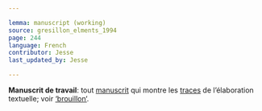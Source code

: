 ```yaml
---

lemma: manuscript (working)
source: gresillon_elments_1994
page: 244
language: French
contributor: Jesse
last_updated_by: Jesse

---
```

**Manuscrit de travail**: tout [manuscrit](manuscript.html) qui montre les [traces](trace.html) de l’élaboration textuelle; voir [‘brouillon‘](draft.html). 
